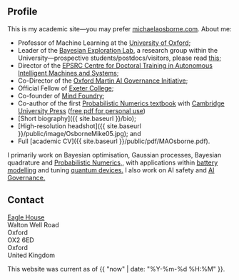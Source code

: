 ## Profile

This is my academic site—you may prefer [michaelaosborne.com](https://michaelaosborne.com). About me:

* Professor of Machine Learning at the <a href="http://www.ox.ac.uk">University of Oxford</a>;
* Leader of the [Bayesian Exploration Lab](https://bxl.super.site/), a research group within the University—prospective students/postdocs/visitors, please read [this](https://bxl.super.site/joining-the-bxl);
* Director of the [EPSRC Centre for Doctoral Training in Autonomous Intelligent Machines and Systems](http://aims.robots.ox.ac.uk);
* Co-Director of the [Oxford Martin AI Governance Initiative](https://www.oxfordmartin.ox.ac.uk/ai-governance);
* Official Fellow of <a href="http://www.exeter.ox.ac.uk">Exeter College</a>;
* Co-founder of [Mind Foundry](http://mindfoundry.ai);
* Co-author of the first [Probabilistic Numerics textbook](https://www.probabilistic-numerics.org/textbooks/) with [Cambridge University Press](https://www.cambridge.org/core/books/probabilistic-numerics/0EBFF0B15E2481099F6EED1F62EE1ABE) ([free pdf for personal use](https://www.probabilistic-numerics.org/assets/ProbabilisticNumerics.pdf))
* [Short biography]({{ site.baseurl }}/bio);
* [High-resolution headshot]({{ site.baseurl }}/public/image/OsborneMike05.jpg); and
* Full [academic CV]({{ site.baseurl }}/public/pdf/MAOsborne.pdf).
    
I primarily work on Bayesian optimisation, Gaussian processes, Bayesian quadrature and [Probabilistic Numerics,](https://www.probabilistic-numerics.org), with applications within [battery modelling](https://howey.eng.ox.ac.uk/) and tuning [quantum devices.](https://www.natalia-ares.com/) I also work on AI safety and [AI Governance.](https://www.oxfordmartin.ox.ac.uk/ai-governance)

## Contact

<script language="JavaScript">
<!--
document.write('<a href="mailto:' + 'mosb' + '@' + 'robots.ox.ac.uk' + '">');
document.write('mosb' + '@' + 'robots.ox.ac.uk' + '</a>');
//-->
</script>

[Eagle House](https://www.google.co.uk/maps/place/Oxford-Man+Institute+of+Quantitative+Finance/@51.7615793,-1.2695656,15z/data=!4m2!3m1!1s0x0:0x5542aa1404fd503d)  
Walton Well Road  
Oxford  
OX2 6ED  
Oxford  
United Kingdom  

This website was current as of {{ "now" | date: "%Y-%m-%d %H:%M" }}. 


